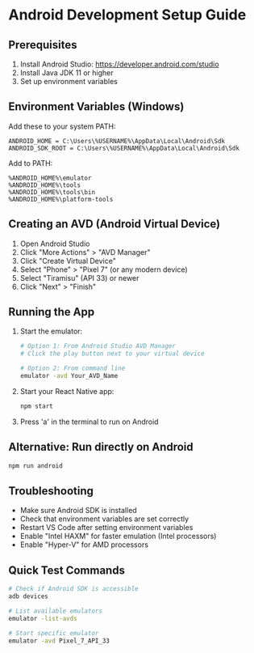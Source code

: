 # Android Development Setup Guide

## Prerequisites

1. Install Android Studio: https://developer.android.com/studio
2. Install Java JDK 11 or higher
3. Set up environment variables

## Environment Variables (Windows)

Add these to your system PATH:

```
ANDROID_HOME = C:\Users\%USERNAME%\AppData\Local\Android\Sdk
ANDROID_SDK_ROOT = C:\Users\%USERNAME%\AppData\Local\Android\Sdk
```

Add to PATH:

```
%ANDROID_HOME%\emulator
%ANDROID_HOME%\tools
%ANDROID_HOME%\tools\bin
%ANDROID_HOME%\platform-tools
```

## Creating an AVD (Android Virtual Device)

1. Open Android Studio
2. Click "More Actions" > "AVD Manager"
3. Click "Create Virtual Device"
4. Select "Phone" > "Pixel 7" (or any modern device)
5. Select "Tiramisu" (API 33) or newer
6. Click "Next" > "Finish"

## Running the App

1. Start the emulator:

   ```bash
   # Option 1: From Android Studio AVD Manager
   # Click the play button next to your virtual device

   # Option 2: From command line
   emulator -avd Your_AVD_Name
   ```

2. Start your React Native app:

   ```bash
   npm start
   ```

3. Press 'a' in the terminal to run on Android

## Alternative: Run directly on Android

```bash
npm run android
```

## Troubleshooting

- Make sure Android SDK is installed
- Check that environment variables are set correctly
- Restart VS Code after setting environment variables
- Enable "Intel HAXM" for faster emulation (Intel processors)
- Enable "Hyper-V" for AMD processors

## Quick Test Commands

```bash
# Check if Android SDK is accessible
adb devices

# List available emulators
emulator -list-avds

# Start specific emulator
emulator -avd Pixel_7_API_33
```
